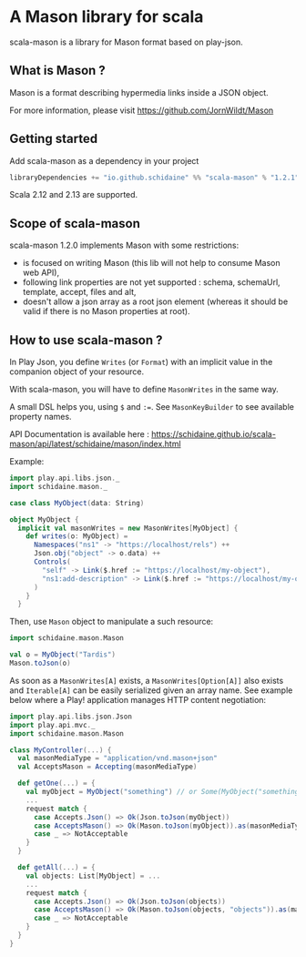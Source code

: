 A Mason library for scala
=========================

scala-mason is a library for Mason format based on play-json.

## What is Mason ?

Mason is a format describing hypermedia links inside a JSON object.

For more information, please visit https://github.com/JornWildt/Mason

## Getting started

Add scala-mason as a dependency in your project

```scala
libraryDependencies += "io.github.schidaine" %% "scala-mason" % "1.2.1"
```

Scala 2.12 and 2.13 are supported.

## Scope of scala-mason

scala-mason 1.2.0 implements Mason with some restrictions:
- is focused on writing Mason (this lib will not help to consume Mason web API),
- following link properties are not yet supported : schema, schemaUrl, template, accept, files and alt,
- doesn't allow a json array as a root json element (whereas it should be valid if there is no Mason properties at root).

## How to use scala-mason ?
In Play Json, you define `Writes` (or `Format`) with an implicit value in the companion object of your resource.

With scala-mason, you will have to define `MasonWrites` in the same way.

A small DSL helps you, using `$` and `:=`. See `MasonKeyBuilder` to see available property names.

API Documentation is available here : https://schidaine.github.io/scala-mason/api/latest/schidaine/mason/index.html

Example:
```scala
import play.api.libs.json._
import schidaine.mason._

case class MyObject(data: String)

object MyObject {
  implicit val masonWrites = new MasonWrites[MyObject] {
    def writes(o: MyObject) =
      Namespaces("ns1" -> "https://localhost/rels") ++
      Json.obj("object" -> o.data) ++
      Controls(
        "self" -> Link($.href := "https://localhost/my-object"),
        "ns1:add-description" -> Link($.href := "https://localhost/my-object/descriptions", $.encoding := JSON)
      )
    }
  }
```

Then, use `Mason` object to manipulate a such resource:
```scala
import schidaine.mason.Mason

val o = MyObject("Tardis")
Mason.toJson(o)
```

As soon as a `MasonWrites[A]` exists, a `MasonWrites[Option[A]]` also exists and `Iterable[A]` can be easily serialized given an array name.
See example below where a Play! application manages HTTP content negotiation:
```scala
import play.api.libs.json.Json
import play.api.mvc._
import schidaine.mason.Mason

class MyController(...) {
  val masonMediaType = "application/vnd.mason+json"
  val AcceptsMason = Accepting(masonMediaType)

  def getOne(...) = {
    val myObject = MyObject("something") // or Some(MyObject("something"))
    ...
    request match {
      case Accepts.Json() => Ok(Json.toJson(myObject))
      case AcceptsMason() => Ok(Mason.toJson(myObject)).as(masonMediaType)
      case _ => NotAcceptable
    }
  }

  def getAll(...) = {
    val objects: List[MyObject] = ...
    ...
    request match {
      case Accepts.Json() => Ok(Json.toJson(objects))
      case AcceptsMason() => Ok(Mason.toJson(objects, "objects")).as(masonMediaType)
      case _ => NotAcceptable
    }
  }
}
```
